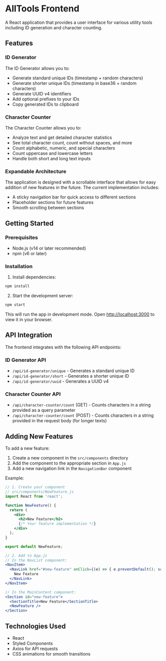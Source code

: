 # AllTools Frontend

A React application that provides a user interface for various utility tools including ID generation and character counting.

## Features

### ID Generator

The ID Generator allows you to:

- Generate standard unique IDs (timestamp + random characters)
- Generate shorter unique IDs (timestamp in base36 + random characters)
- Generate UUID v4 identifiers
- Add optional prefixes to your IDs
- Copy generated IDs to clipboard

### Character Counter

The Character Counter allows you to:

- Analyze text and get detailed character statistics
- See total character count, count without spaces, and more
- Count alphabetic, numeric, and special characters
- Count uppercase and lowercase letters
- Handle both short and long text inputs

### Expandable Architecture

The application is designed with a scrollable interface that allows for easy addition of new features in the future. The current implementation includes:

- A sticky navigation bar for quick access to different sections
- Placeholder sections for future features
- Smooth scrolling between sections

## Getting Started

### Prerequisites

- Node.js (v14 or later recommended)
- npm (v6 or later)

### Installation

1. Install dependencies:

```bash
npm install
```

2. Start the development server:

```bash
npm start
```

This will run the app in development mode. Open [http://localhost:3000](http://localhost:3000) to view it in your browser.

## API Integration

The frontend integrates with the following API endpoints:

### ID Generator API

- `/api/id-generator/unique` - Generates a standard unique ID
- `/api/id-generator/short` - Generates a shorter unique ID
- `/api/id-generator/uuid` - Generates a UUID v4

### Character Counter API

- `/api/character-counter/count` (GET) - Counts characters in a string provided as a query parameter
- `/api/character-counter/count` (POST) - Counts characters in a string provided in the request body (for longer texts)

## Adding New Features

To add a new feature:

1. Create a new component in the `src/components` directory
2. Add the component to the appropriate section in `App.js`
3. Add a new navigation link in the `NavigationBar` component

Example:

```jsx
// 1. Create your component
// src/components/NewFeature.js
import React from 'react';

function NewFeature() {
  return (
    <div>
      <h2>New Feature</h2>
      {/* Your feature implementation */}
    </div>
  );
}

export default NewFeature;

// 2. Add to App.js
// In the NavList component:
<NavItem>
  <NavLink href="#new-feature" onClick={(e) => { e.preventDefault(); scrollToSection('new-feature'); }}>
    New Feature
  </NavLink>
</NavItem>

// In the MainContent component:
<Section id="new-feature">
  <SectionTitle>New Feature</SectionTitle>
  <NewFeature />
</Section>
```

## Technologies Used

- React
- Styled Components
- Axios for API requests
- CSS animations for smooth transitions
